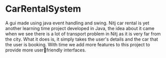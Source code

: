 ﻿# CarRentalSystem
 A gui made using java event handling and swing.
 Nitj car rental is yet
another learning time
project developed in Java,
the idea about it came
when we see there is a lot
of transport problem in
Nitj as it is very far from
the city.
What it does is, it simply
takes the user's details
and the car that the user
is booking.
With time we add more
features to this project to
provide more userfriendly interfaces.

